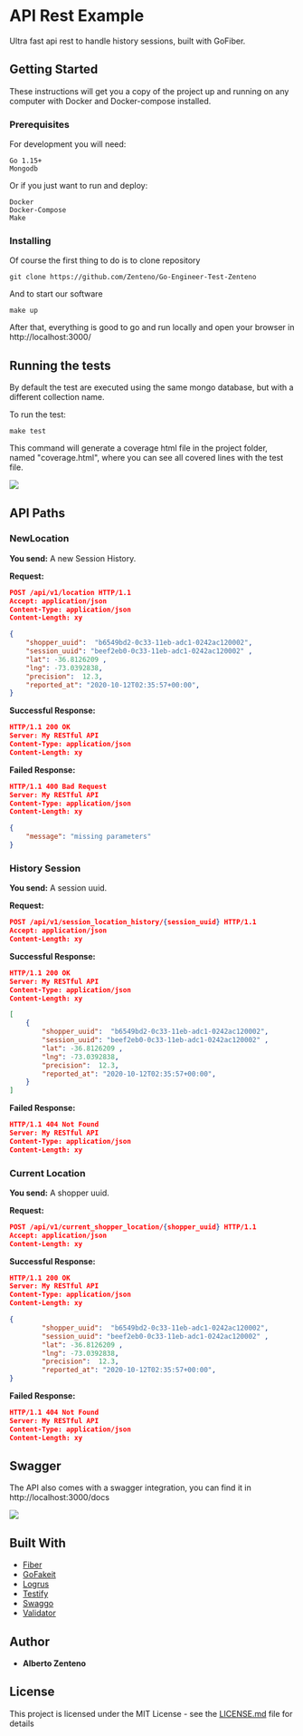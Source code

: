 # API Rest Example

Ultra fast api rest to handle history sessions, built with GoFiber.

## Getting Started

These instructions will get you a copy of the project up and running on any computer with Docker and Docker-compose installed.

### Prerequisites

For development you will need:

```
Go 1.15+
Mongodb
```

Or if you just want to run and deploy:

```
Docker
Docker-Compose
Make
```

### Installing

Of course the first thing to do is to clone repository

```
git clone https://github.com/Zenteno/Go-Engineer-Test-Zenteno
```

And to start our software
```
make up
```
After that, everything is good to go and run locally and open your browser in http://localhost:3000/

## Running the tests

By default the test are executed using the same mongo database, but with a different collection name.

To run the test:

```
make test
```
This command will generate a coverage html file in the project folder, named "coverage.html", where you can see all covered lines with the test file.

![](./assets/coverage.png?raw=true)

## API Paths

### NewLocation
**You send:**  A new Session History.

**Request:**
```json
POST /api/v1/location HTTP/1.1
Accept: application/json
Content-Type: application/json
Content-Length: xy

{
	"shopper_uuid":  "b6549bd2-0c33-11eb-adc1-0242ac120002",
	"session_uuid": "beef2eb0-0c33-11eb-adc1-0242ac120002" ,
	"lat": -36.8126209 ,
	"lng": -73.0392838,
	"precision":  12.3,
	"reported_at": "2020-10-12T02:35:57+00:00",
}
```
**Successful Response:**
```json
HTTP/1.1 200 OK
Server: My RESTful API
Content-Type: application/json
Content-Length: xy

```
**Failed Response:**
```json
HTTP/1.1 400 Bad Request
Server: My RESTful API
Content-Type: application/json
Content-Length: xy

{
    "message": "missing parameters"
}
``` 
### History Session
**You send:**  A session uuid.

**Request:**
```json
POST /api/v1/session_location_history/{session_uuid} HTTP/1.1
Accept: application/json
Content-Length: xy

```
**Successful Response:**
```json
HTTP/1.1 200 OK
Server: My RESTful API
Content-Type: application/json
Content-Length: xy

[
	{
		"shopper_uuid":  "b6549bd2-0c33-11eb-adc1-0242ac120002",
		"session_uuid": "beef2eb0-0c33-11eb-adc1-0242ac120002" ,
		"lat": -36.8126209 ,
		"lng": -73.0392838,
		"precision":  12.3,
		"reported_at": "2020-10-12T02:35:57+00:00",
	}
]

```
**Failed Response:**
```json
HTTP/1.1 404 Not Found
Server: My RESTful API
Content-Type: application/json
Content-Length: xy
``` 

### Current Location
**You send:**  A shopper uuid.

**Request:**
```json
POST /api/v1/current_shopper_location/{shopper_uuid} HTTP/1.1
Accept: application/json
Content-Length: xy

```
**Successful Response:**
```json
HTTP/1.1 200 OK
Server: My RESTful API
Content-Type: application/json
Content-Length: xy

{
		"shopper_uuid":  "b6549bd2-0c33-11eb-adc1-0242ac120002",
		"session_uuid": "beef2eb0-0c33-11eb-adc1-0242ac120002" ,
		"lat": -36.8126209 ,
		"lng": -73.0392838,
		"precision":  12.3,
		"reported_at": "2020-10-12T02:35:57+00:00",
}


```
**Failed Response:**
```json
HTTP/1.1 404 Not Found
Server: My RESTful API
Content-Type: application/json
Content-Length: xy
``` 

## Swagger
The API also comes with a swagger integration, you can find it in http://localhost:3000/docs

![](./assets/swagger.png?raw=true)

## Built With

* [Fiber](https://gofiber.io/) 
* [GoFakeit](https://github.com/brianvoe/gofakeit)
* [Logrus](https://github.com/sirupsen/logrus)
* [Testify](https://github.com/stretchr/testify)
* [Swaggo](https://github.com/swaggo/swag )
* [Validator](https://github.com/go-playground/validator/v10 )

## Author

* **Alberto Zenteno**

## License

This project is licensed under the MIT License - see the [LICENSE.md](LICENSE.md) file for details


